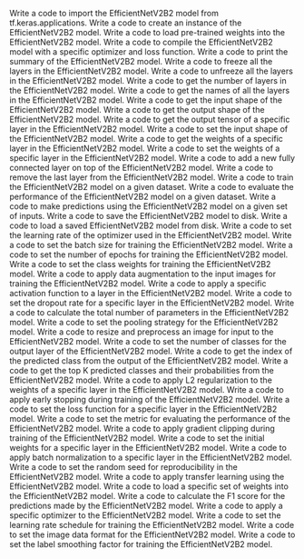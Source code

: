 Write a code to import the EfficientNetV2B2 model from tf.keras.applications.
Write a code to create an instance of the EfficientNetV2B2 model.
Write a code to load pre-trained weights into the EfficientNetV2B2 model.
Write a code to compile the EfficientNetV2B2 model with a specific optimizer and loss function.
Write a code to print the summary of the EfficientNetV2B2 model.
Write a code to freeze all the layers in the EfficientNetV2B2 model.
Write a code to unfreeze all the layers in the EfficientNetV2B2 model.
Write a code to get the number of layers in the EfficientNetV2B2 model.
Write a code to get the names of all the layers in the EfficientNetV2B2 model.
Write a code to get the input shape of the EfficientNetV2B2 model.
Write a code to get the output shape of the EfficientNetV2B2 model.
Write a code to get the output tensor of a specific layer in the EfficientNetV2B2 model.
Write a code to set the input shape of the EfficientNetV2B2 model.
Write a code to get the weights of a specific layer in the EfficientNetV2B2 model.
Write a code to set the weights of a specific layer in the EfficientNetV2B2 model.
Write a code to add a new fully connected layer on top of the EfficientNetV2B2 model.
Write a code to remove the last layer from the EfficientNetV2B2 model.
Write a code to train the EfficientNetV2B2 model on a given dataset.
Write a code to evaluate the performance of the EfficientNetV2B2 model on a given dataset.
Write a code to make predictions using the EfficientNetV2B2 model on a given set of inputs.
Write a code to save the EfficientNetV2B2 model to disk.
Write a code to load a saved EfficientNetV2B2 model from disk.
Write a code to set the learning rate of the optimizer used in the EfficientNetV2B2 model.
Write a code to set the batch size for training the EfficientNetV2B2 model.
Write a code to set the number of epochs for training the EfficientNetV2B2 model.
Write a code to set the class weights for training the EfficientNetV2B2 model.
Write a code to apply data augmentation to the input images for training the EfficientNetV2B2 model.
Write a code to apply a specific activation function to a layer in the EfficientNetV2B2 model.
Write a code to set the dropout rate for a specific layer in the EfficientNetV2B2 model.
Write a code to calculate the total number of parameters in the EfficientNetV2B2 model.
Write a code to set the pooling strategy for the EfficientNetV2B2 model.
Write a code to resize and preprocess an image for input to the EfficientNetV2B2 model.
Write a code to set the number of classes for the output layer of the EfficientNetV2B2 model.
Write a code to get the index of the predicted class from the output of the EfficientNetV2B2 model.
Write a code to get the top K predicted classes and their probabilities from the EfficientNetV2B2 model.
Write a code to apply L2 regularization to the weights of a specific layer in the EfficientNetV2B2 model.
Write a code to apply early stopping during training of the EfficientNetV2B2 model.
Write a code to set the loss function for a specific layer in the EfficientNetV2B2 model.
Write a code to set the metric for evaluating the performance of the EfficientNetV2B2 model.
Write a code to apply gradient clipping during training of the EfficientNetV2B2 model.
Write a code to set the initial weights for a specific layer in the EfficientNetV2B2 model.
Write a code to apply batch normalization to a specific layer in the EfficientNetV2B2 model.
Write a code to set the random seed for reproducibility in the EfficientNetV2B2 model.
Write a code to apply transfer learning using the EfficientNetV2B2 model.
Write a code to load a specific set of weights into the EfficientNetV2B2 model.
Write a code to calculate the F1 score for the predictions made by the EfficientNetV2B2 model.
Write a code to apply a specific optimizer to the EfficientNetV2B2 model.
Write a code to set the learning rate schedule for training the EfficientNetV2B2 model.
Write a code to set the image data format for the EfficientNetV2B2 model.
Write a code to set the label smoothing factor for training the EfficientNetV2B2 model.
